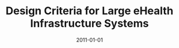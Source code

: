 ---
abstract: ''
authors:
- Thomas Grechenig
- Barbara Avana
- René Baranyi
- Wolfgang Schramm
- Anna Wujciow
date: '2011-01-01'
featured: false
links:
- name: Publik
  url: https://publik.tuwien.ac.at/showentry.php?ID=205434&lang=2
publication: 'in: "Telemedicine Techniques and Applications", G. Graschew (Hrg.);
  InTech, Rijeka, Croatia, 2011, ISBN: 978-953-307-354-5, S. 99 - 118'
publication_types:
- '6'
publishDate: '2011-01-01'
title: Design Criteria for Large eHealth Infrastructure Systems
url_pdf: ''
---